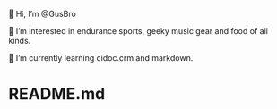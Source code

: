 👋 Hi, I’m @GusBro

👀 I’m interested in endurance sports, geeky music gear and food of all kinds.

🌱 I’m currently learning cidoc.crm and markdown.

# README.md
